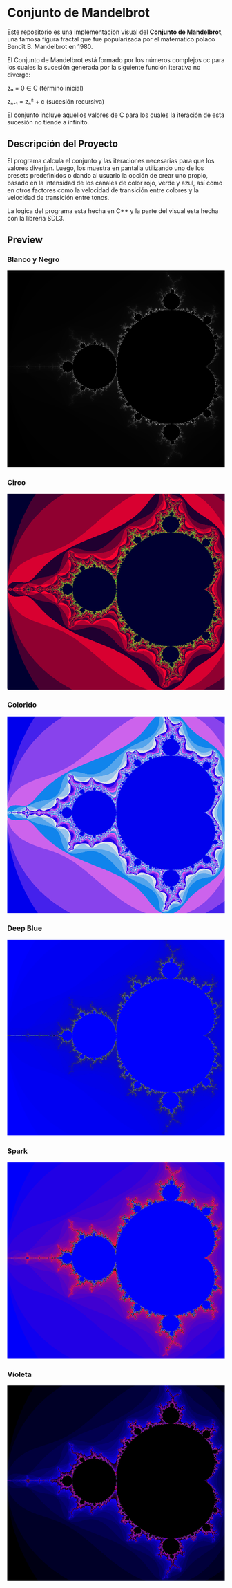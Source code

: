 # Conjunto de Mandelbrot

Este repositorio es una implementacion visual del **Conjunto de Mandelbrot**, una famosa figura fractal que fue popularizada por el matemático polaco Benoît B. Mandelbrot en 1980.


El Conjunto de Mandelbrot está formado por los números complejos cc para los cuales la sucesión generada por la siguiente función iterativa no diverge:

z₀ = 0 ∈ C  (término inicial)

zₙ₊₁ = zₙ² + c  (sucesión recursiva)

El conjunto incluye aquellos valores de C para los cuales la iteración de esta sucesión no tiende a infinito.

## Descripción del Proyecto

El programa calcula el conjunto y las iteraciones necesarias para que los valores diverjan. Luego, los muestra en pantalla utilizando uno de los presets predefinidos o dando al usuario la opción de crear uno propio, basado en la intensidad de los canales de color rojo, verde y azul, así como en otros factores como la velocidad de transición entre colores y la velocidad de transición entre tonos.

La logica del programa esta hecha en C++ y la parte del visual esta hecha con la libreria SDL3.

## Preview

### Blanco y Negro
![Blanco Y Negro](https://github.com/TomasCornara/Conjunto-de-Mandelbrot/blob/main/Previews/byn.png?raw=true)

### Circo
![Blanco Y Negro](https://github.com/TomasCornara/Conjunto-de-Mandelbrot/blob/main/Previews/circo.png?raw=true)

### Colorido
![Colorido](https://github.com/TomasCornara/Conjunto-de-Mandelbrot/blob/main/Previews/colorido.png?raw=true)

### Deep Blue
![Deep Blue](https://github.com/TomasCornara/Conjunto-de-Mandelbrot/blob/main/Previews/deepblue.png?raw=true)

### Spark
![spark](https://github.com/TomasCornara/Conjunto-de-Mandelbrot/blob/main/Previews/spark.png?raw=true)

### Violeta
![violeta](https://github.com/TomasCornara/Conjunto-de-Mandelbrot/blob/main/Previews/violeta.png?raw=true)
